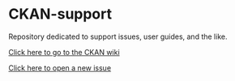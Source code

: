 CKAN-support
============

Repository dedicated to support issues, user guides, and the like.

[Click here to go to the CKAN wiki](https://github.com/KSP-CKAN/CKAN-support/wiki)

[Click here to open a new issue](https://github.com/KSP-CKAN/CKAN-support/issues/new)
